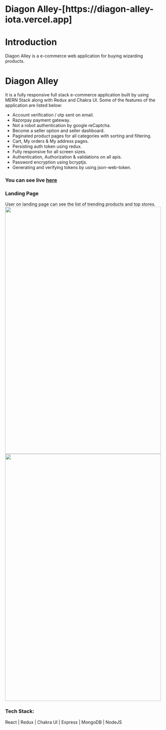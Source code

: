 <h1>Diagon Alley-[https://diagon-alley-iota.vercel.app]</h1>

<h1>Introduction</h1>
<p>Diagon Alley is a e-commerce web application for buying wizarding products.</p>

<h1>Diagon Alley</h1>
It is a fully responsive full stack e-commerce application built by using MERN Stack along with Redux and Chakra UI. Some of the features of the application are listed below:
<br/>
<ul>
  <li>Account verification / otp sent on email.</li>
  <li>Razorpay payment gateway.</li>
  <li>Not a robot authentication by google reCaptcha.</li>
  <li>Become a seller option and seller dashboard.</li>
  <li>Paginated product pages for all categories with sorting and filtering.</li>
  <li>Cart, My orders & My address pages.</li>
  <li>Persisting auth token using redux.</li>
  <li>Fully responsive for all screen sizes.</li>
  <li>Authentication, Authorization & validations on all apis.</li>
  <li>Password encryption using bcryptjs.</li>
  <li>Generating and verifying tokens by using json-web-token.</li>
 </ul>

<h3>You can see live <a href="https://diagon-alley-iota.vercel.app">here</a></h3>

<h3>Landing Page</h3>
<p>User on landing page can see the list of trending products and top stores.</li>
<img style="height:800px;width:100%" src="https://res.cloudinary.com/dyocvbqbf/image/upload/v1668182631/Manuals/Screenshot_168_zgs1eq.png" alt=""></img>
<img style="height:800px;width:100%" src="https://res.cloudinary.com/dyocvbqbf/image/upload/v1668182625/Manuals/Screenshot_167_aftnz9.png" alt=""></img>


<h3>Tech Stack:</h3>
<p>React | Redux | Chakra UI | Express | MongoDB | NodeJS</p>
